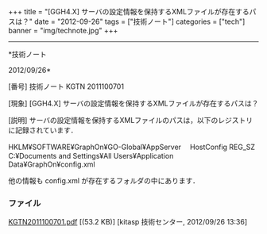 ﻿+++
title = "[GGH4.X] サーバの設定情報を保持するXMLファイルが存在するパスは？"
date = "2012-09-26"
tags = ["技術ノート"]
categories = ["tech"]
banner = "img/technote.jpg"
+++

-----------------------------------------------------------------------------------------------------------------------------

*技術ノート

2012/09/26*


[番号]
技術ノート KGTN 2011100701

[現象]
[GGH4.X] サーバの設定情報を保持するXMLファイルが存在するパスは？

[説明]
サーバの設定情報を保持するXMLファイルのパスは，以下のレジストリに記録されています．

HKLM¥SOFTWARE¥GraphOn¥GO-Global¥AppServer
　HostConfig REG_SZ C:¥Documents and Settings¥All Users¥Application
Data¥GraphOn¥config.xml

他の情報も config.xml が存在するフォルダの中にあります．


### ファイル

 
 


[KGTN2011100701.pdf](http://techreport.kitasp.net/attachments/download/653/KGTN2011100701.pdf)
 [(53.2 KB)] [kitasp 技術センター, 2012/09/26
13:36]


 


 

